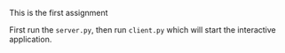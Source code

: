 This is the first assignment

First run the `server.py`, then run `client.py` which will start the interactive application.
